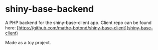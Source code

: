 # shiny-base-backend

A PHP backend for the shiny-base-client app. Client repo can be found here: [https://github.com/mathe-botond/shiny-base-client](shiny-base-client)

Made as a toy project.

